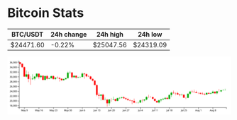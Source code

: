 # Bitcoin Stats

BTC/USDT|24h change|24h high|24h low|
|---|---|---|---|
|$24471.60|-0.22%|$25047.56|$24319.09|

<img src="./chart.svg">
